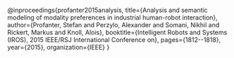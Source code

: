 @inproceedings{profanter2015analysis,
  title={Analysis and semantic modeling of modality preferences in industrial human-robot interaction},
  author={Profanter, Stefan and Perzylo, Alexander and Somani, Nikhil and Rickert, Markus and Knoll, Alois},
  booktitle={Intelligent Robots and Systems (IROS), 2015 IEEE/RSJ International Conference on},
  pages={1812--1818},
  year={2015},
  organization={IEEE}
}